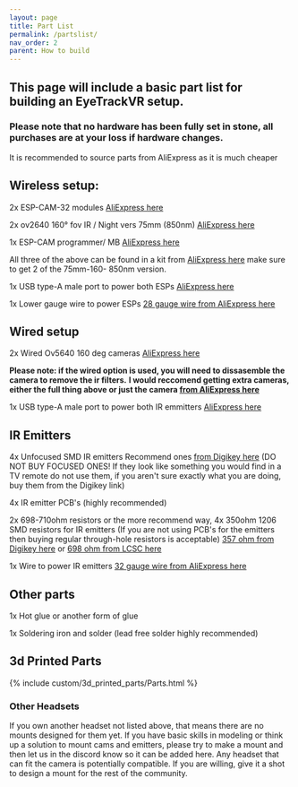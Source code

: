 ```yaml
---
layout: page
title: Part List
permalink: /partslist/
nav_order: 2
parent: How to build
---
```


## This page will include a basic part list for building an EyeTrackVR setup.

### Please note that no hardware has been fully set in stone, all purchases are at your loss if hardware changes.


It is recommended to source parts from AliExpress as it is much cheaper


## Wireless setup:

2x ESP-CAM-32 modules [AliExpress here](https://a.aliexpress.com/_mKjL9Cq)

2x ov2640 160° fov IR / Night vers 75mm (850nm) [AliExpress here](https://a.aliexpress.com/_mrNbZww)

1x ESP-CAM programmer/ MB [AliExpress here](https://a.aliexpress.com/_mPaPgPu)

All three of the above can be found in a kit from [AliExpress here](https://a.aliexpress.com/_mNSRfUe) make sure to get 2 of the 75mm-160- 850nm version.
 
1x USB type-A male port to power both ESPs
[AliExpress here](https://a.aliexpress.com/_mOCRTcq)

1x Lower gauge wire to power ESPs
[28 gauge wire from AliExpress here](https://a.aliexpress.com/_mK72cy6)



## Wired setup

2x Wired Ov5640 160 deg cameras [AliExpress here](https://www.aliexpress.com/item/2255799933896897.html)

**Please note: if the wired option is used, you will need to dissasemble the camera to remove the ir filters.**
**I would reccomend getting extra cameras, either the full thing above or just the camera [from AliExpress here](https://www.aliexpress.com/item/3256803544318475.html)**

1x USB type-A male port to power both IR emmitters
[AliExpress here](https://a.aliexpress.com/_mOCRTcq)



## IR Emitters

4x Unfocused SMD IR emitters 
Recommend ones [from Digikey here](https://www.digikey.com/en/products/detail/inolux/IN-P32ZTIR/10384796) (DO NOT BUY FOCUSED ONES! If they look like something you would find in a TV remote do not use them, if you aren't sure exactly what you are doing, buy them from the Digikey link)

4x IR emitter PCB's (highly recommended) 

2x 698-710ohm resistors or the more recommend way, 4x 350ohm 1206 SMD resistors for IR emitters (If you are not using PCB's for the emitters then buying regular through-hole resistors is acceptable)
[357 ohm from Digikey here](https://www.digikey.com/en/products/detail/stackpole-electronics-inc/RMCF1206FT357R/1759919) or
[698 ohm from LCSC here](https://lcsc.com/product-detail/Chip-Resistor-Surface-Mount_FOJAN-FRC1206F6980TS_C2933749.html)

1x Wire to power IR emitters
[32 gauge wire from AliExpress here](https://a.aliexpress.com/_mK72cy6)



## Other parts

1x Hot glue or another form of glue

1x Soldering iron and solder (lead free solder highly recommended)

## 3d Printed Parts

{% include custom/3d_printed_parts/Parts.html %}

### Other Headsets

If you own another headset not listed above, that means there are no mounts designed for them yet. If you have basic skills in modeling or think up a solution to mount cams and emitters, please try to make a mount and then let us in the discord know so it can be added here. Any headset that can fit the camera is potentially compatible. If you are willing, give it a shot to design a mount for the rest of the community.
